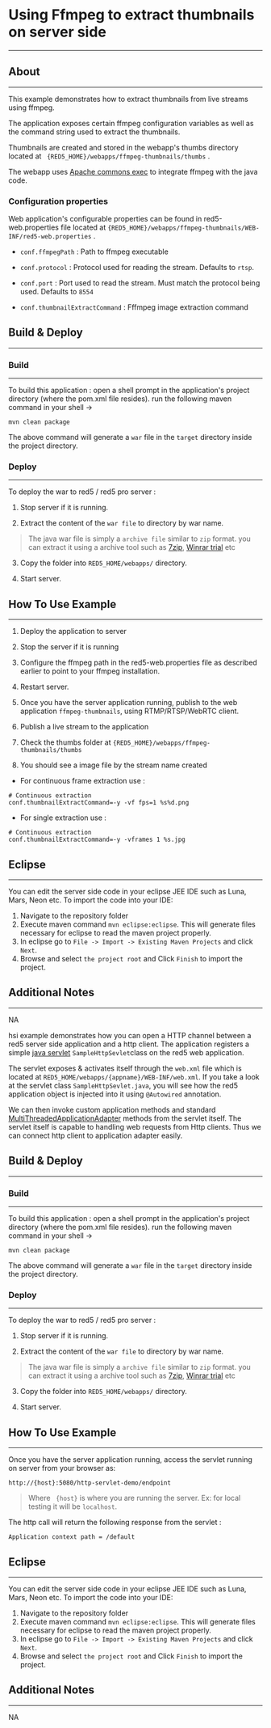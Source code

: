 # Using Ffmpeg to extract thumbnails on server side
---




## About
---



This example demonstrates how to extract thumbnails from live streams using ffmpeg.

The application exposes certain ffmpeg configuration variables as well as the command string used to extract the thumbnails.

Thumbnails are created and stored in the webapp's thumbs directory located at ` {RED5_HOME}/webapps/ffmpeg-thumbnails/thumbs` .

The webapp uses [Apache commons exec](https://commons.apache.org/proper/commons-exec/) to integrate ffmpeg with the java code.


### Configuration properties

Web application's configurable properties can be found in red5-web.properties file located at `{RED5_HOME}/webapps/ffmpeg-thumbnails/WEB-INF/red5-web.properties` .


* `conf.ffmpegPath` : Path to ffmpeg executable

* `conf.protocol` : Protocol used for reading the stream. Defaults to `rtsp`.

* `conf.port` : Port used to read the stream. Must match the protocol being used. Defaults to `8554` 

* `conf.thumbnailExtractCommand` : Fffmpeg image extraction command



## Build & Deploy
---


### Build
---

To build this application : open a shell prompt in the application's project directory (where the pom.xml file resides). run the following maven command in your shell -> 

``` 
mvn clean package 

```

The above command will generate a `war` file in the `target` directory inside the project directory. 


### Deploy
---

To deploy the war to red5 / red5 pro server :

1. Stop server if it is running.

2. Extract the content of the `war file` to directory by war name. 

> The java war file is simply a `archive file` similar to `zip` format. you can extract it using a archive tool such as [7zip](#http://www.7-zip.org/), [Winrar trial](#http://www.rarlab.com/download.htm) etc

3. Copy the folder into `RED5_HOME/webapps/` directory.

4. Start server.


## How To Use Example
---


1. Deploy the application to server

2. Stop the server if it is running

3. Configure the ffmpeg path in the red5-web.properties file as described earlier to point to your ffmpeg installation.

4. Restart server.

5. Once you have the server application running, publish to the web application `ffmpeg-thumbnails`, using RTMP/RTSP/WebRTC client.

6. Publish a live stream to the application

7. Check the thumbs folder at `{RED5_HOME}/webapps/ffmpeg-thumbnails/thumbs`

8. You should see a image file by the stream name created


* For continuous frame extraction use :

```
# Continuous extraction
conf.thumbnailExtractCommand=-y -vf fps=1 %s%d.png
```

* For single extraction use :

```
# Continuous extraction
conf.thumbnailExtractCommand=-y -vframes 1 %s.jpg
```


## Eclipse
---

You can edit the server side code in your eclipse JEE IDE such as Luna, Mars, Neon etc. To import the code into your IDE:

1. Navigate to the repository folder
2. Execute maven command `mvn eclipse:eclipse`. This will generate files necessary for eclipse to read the maven project properly.
3. In eclipse go to `File -> Import -> Existing Maven Projects` and click `Next`.
4. Browse and select `the project root` and Click `Finish` to import the project.



## Additional Notes
---

NA



hsi example demonstrates how you can open a HTTP channel between a red5 server side application and a http client. The application registers a simple [java servlet](https://en.wikipedia.org/wiki/Java_servlet) `SampleHttpSevlet`class on the red5 web application. 

The servlet exposes & activates itself through the `web.xml` file which is located at `RED5_HOME/webapps/{appname}/WEB-INF/web.xml`. If you take a look at the servlet class `SampleHttpSevlet.java`, you will see how the red5 application object is injected into it using `@Autowired` annotation.

We can then invoke custom application methods and standard [MultiThreadedApplicationAdapter](http://red5.org/javadoc/red5-server/org/red5/server/adapter/MultiThreadedApplicationAdapter.html) methods from the servlet itself. The servlet itself is capable to handling web requests from Http clients. Thus we can connect http client to application adapter easily.




## Build & Deploy
---


### Build
---

To build this application : open a shell prompt in the application's project directory (where the pom.xml file resides). run the following maven command in your shell -> 

``` 
mvn clean package 

```

The above command will generate a `war` file in the `target` directory inside the project directory. 


### Deploy
---

To deploy the war to red5 / red5 pro server :

1. Stop server if it is running.

2. Extract the content of the `war file` to directory by war name. 

> The java war file is simply a `archive file` similar to `zip` format. you can extract it using a archive tool such as [7zip](#http://www.7-zip.org/), [Winrar trial](#http://www.rarlab.com/download.htm) etc

3. Copy the folder into `RED5_HOME/webapps/` directory.

4. Start server.


## How To Use Example
---


Once you have the server application running, access the servlet running on server from your browser as:

``` 
http://{host}:5080/http-servlet-demo/endpoint
```

> Where ` {host}`  is where you are running the server. Ex: for local testing it will be `localhost`.


The http call will return the following response from the servlet :


``` 
Application context path = /default
```



## Eclipse
---

You can edit the server side code in your eclipse JEE IDE such as Luna, Mars, Neon etc. To import the code into your IDE:

1. Navigate to the repository folder
2. Execute maven command `mvn eclipse:eclipse`. This will generate files necessary for eclipse to read the maven project properly.
3. In eclipse go to `File -> Import -> Existing Maven Projects` and click `Next`.
4. Browse and select `the project root` and Click `Finish` to import the project.



## Additional Notes
---

NA





